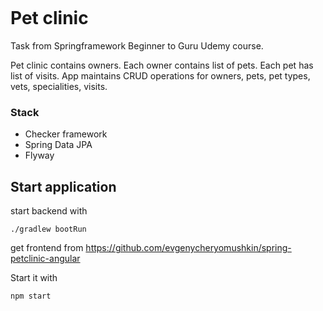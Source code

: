 [![<evgenycheryomushkin>](https://circleci.com/gh/evgenycheryomushkin/pet-clinic.svg?style=shield)](https://app.circleci.com/pipelines/github/evgenycheryomushkin/pet-clinic?branch=master&filter=all)
# Pet clinic

Task from Springframework Beginner to Guru Udemy course.

Pet clinic contains owners. Each owner contains list of pets. Each pet has list of visits.
App maintains CRUD operations for owners, pets, pet types, vets, specialities, visits.

### Stack
* Checker framework
* Spring Data JPA
* Flyway

## Start application 
start backend with
```shell
./gradlew bootRun
```

get frontend from https://github.com/evgenycheryomushkin/spring-petclinic-angular

Start it with
```shell
npm start
```
